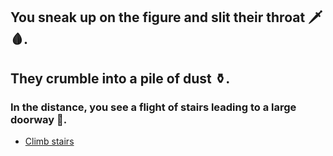 ## You sneak up on the figure and slit their throat 🗡️🩸.
##  They crumble into a pile of dust ⚱️. 
### In the distance, you see a flight of stairs leading to a large doorway 🚪.

* [Climb stairs](../3/1.md)
